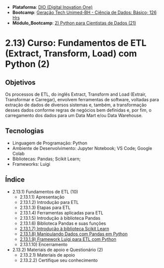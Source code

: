 * **Plataforma**: [DIO (Digital Inovation One)](/dio/)
* **Bootcamp**: [Geração Tech Unimed-BH - Ciência de Dados: Básico; 126 Hrs](/dio/dados_unimed_1/)
* **Módulo_Bootcamp**: [2) Python para Cientistas de Dados (21)](/dio/dados_unimed_1/02-modulo_python/)
# 2.13) Curso: Fundamentos de ETL (Extract, Transform, Load) com Python (2)
## Objetivos
Os processos de ETL, do inglês Extract, Transform and Load (Extrair, Transformar e Carregar), envolvem ferramentas de software, voltadas para extração de dados de diversos sistemas e, também, a transformação desses dados conforme regras de negócios bem definidas e, por fim, o carregamento dos dados para um Data Mart e/ou Data Warehouse.
## Tecnologias
* Linguagem de Programação: Python
* Ambiente de Desenvolvimento: Jupyter Notebook; VS Code; Google Colab
* Bibliotecas: Pandas; Scikit Learn;
* Frameworks: Luigi
## Índice
* 2.13.1) Fundamentos de ETL (10)
    * 2.13.1.1) Apresentação
    * 2.13.1.2) Introdução para ETL
    * 2.13.1.3) Etapas para ETL
    * 2.13.1.4) Ferramentas aplicadas para ETL
    * 2.13.1.5) Introdução à biblioteca Pandas
    * 2.13.1.6) Biblioteca Pandas e suas funções
    * [2.13.1.7) Introdução à biblioteca Scikit Learn](/dio/dados_unimed_1/02-modulo_python/13-etl/07-scikit-learn.ipynb)
    * [2.13.1.8) Manipulando Dados com Pandas em Python](/dio/dados_unimed_1/02-modulo_python/13-etl/08-pandas.ipynb)
    * [2.13.1.9) Framework Luigi para ETL com Python](/dio/dados_unimed_1/02-modulo_python/13-etl/09_luigi_python.ipynb)
    * 2.13.1.10) Encerramento
* 2.13.2) Materiais de apoio e Questionário (2)
    * 2.13.2.1) Materiais de apoio
    * 2.13.2.2) Certifique seu conhecimento